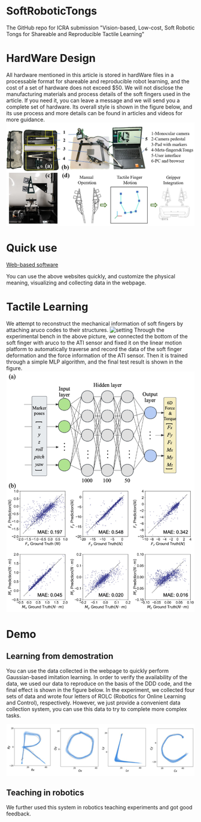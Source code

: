 # SoftRoboticTongs
The GitHub repo for ICRA submission "Vision-based, Low-cost, Soft Robotic Tongs for Shareable and Reproducible Tactile Learning"

# HardWare Design
All hardware mentioned in this article is stored in hardWare files in a processable format for shareable and reproducible robot learning, and the cost of a set of hardware does not exceed $50. We will not disclose the manufacturing materials and process details of the soft fingers used in the article. If you need it, you can leave a message and we will send you a complete set of hardware. Its overall style is shown in the figure below, and its use process and more details can be found in articles and videos for more guidance.
![overall](readmeMaterial/overall.jpg)

# Quick use
[Web-based software](https://me336.asyst.design/CustomSetting.html)

You can use the above websites quickly, and customize the physical meaning, visualizing and collecting data in the webpage.

# Tactile Learning

We attempt to reconstruct the mechanical information of soft fingers by attaching aruco codes to their structures.
![setting](readmeMaterial/setting.jpg)
Through the experimental bench in the above picture, we connected the bottom of the soft finger with aruco to the ATI sensor and fixed it on the linear motion platform to automatically traverse and record the data of the soft finger deformation and the force information of the ATI sensor. Then it is trained through a simple MLP algorithm, and the final test result is shown in the figure.
![overall](readmeMaterial/tactileLearning.jpg)

# Demo
## Learning from demostration
You can use the data collected in the webpage to quickly perform Gaussian-based imitation learning. In order to verify the availability of the data, we used our data to reproduce on the basis of the DDD code, and the final effect is shown in the figure below. In the experiment, we collected four sets of data and wrote four letters of ROLC (Robotics for Online Learning 
and Control), respectively. However, we just provide a convenient data collection system, you can use this data to try to complete more complex tasks.

![LFD_demo](readmeMaterial/LFDtest.png)


## Teaching in robotics 

We further used this system in robotics teaching experiments and got good feedback.